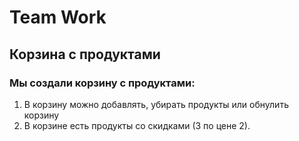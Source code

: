 # Team Work 
## Корзина с продуктами
### Мы создали корзину с продуктами:
1. В корзину можно добавлять, убирать продукты или обнулить корзину
2. В корзине есть продукты со скидками (3 по цене 2). 
